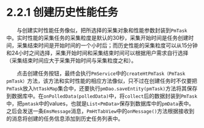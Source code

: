 # 2.2.1 创建历史性能任务

&#160; &#160; &#160; &#160;与创建实时性能任务像似，把所选择的采集对象和性能参数封装到`PmTask`中。实时性能的采集任务的采集粒度是默认的30秒，采集开始时间是任务创建时间，采集结束时间是开始时间的一个小时后；而历史性能的采集粒度可以从15分钟和24小时之间选择，采集开始时间和采集结束时间可以根据用户需求自行选择（采集结束时间应大于采集开始时间与采集粒度之和）。

&#160; &#160; &#160; &#160;点击创建任务按钮，最终会执行`PmService`中的`createHtPmTask（PmTask pmTask）`方法，该方法和实时性能的相应方法像似，只不过在创建任务时不仅要把`PmTask`放入`htTaskMap`集合中，还要执行`pmDao.saveEntity(pmTask)`方法将其保存到数据库中。在`onPolledData(polledData)`中，将`collect`后的数据封装到`PmTask`中，把`pmtask`中的values，也就是`List<PmData>`保存到数据库中的`pmData`表中。之后会发送一条`EmsMessage`消息，`PmHtTabView`中的`onMessage()`方法根据接收到的消息将创建的任务信息添加到历史任务列表中。